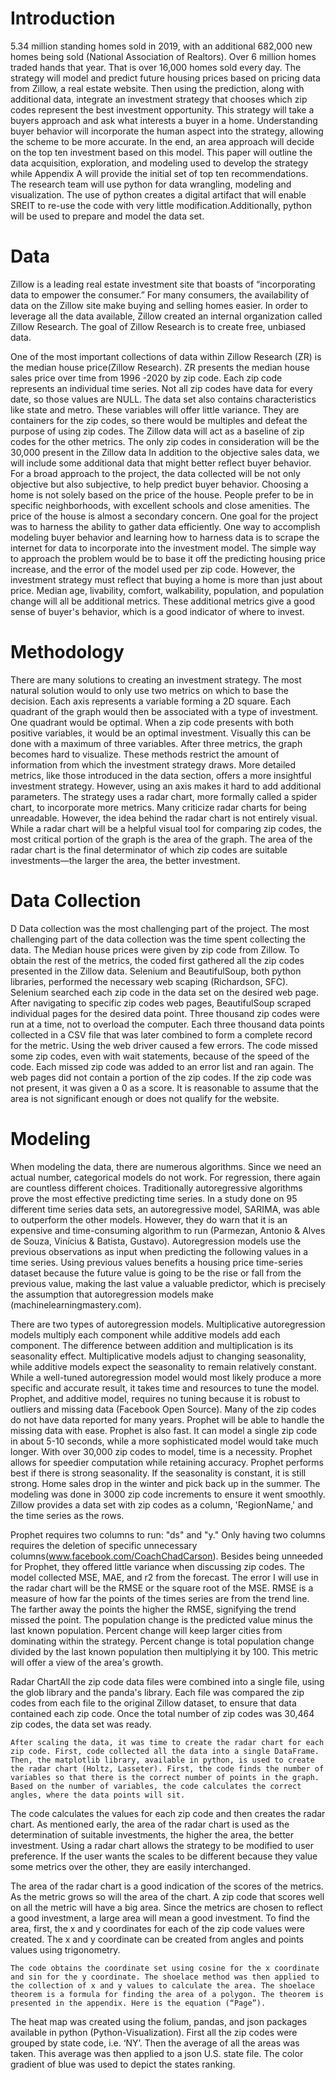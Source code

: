 # Introduction
5.34 million standing homes sold in 2019, with an additional 682,000 new homes being sold (National Association of Realtors). Over 6 million homes traded hands that year. That is over 16,000 homes sold every day. The strategy will model and predict future housing prices based on pricing data from Zillow, a real estate website. Then using the prediction, along with additional data, integrate an investment strategy that chooses which zip codes represent the best investment opportunity. This strategy will take a buyers approach and ask what interests a buyer in a home. Understanding buyer behavior will incorporate the human aspect into the strategy, allowing the scheme to be more accurate. In the end, an area approach will decide on the top ten investment based on this model. This paper will outline the data acquisition, exploration, and modeling used to develop the strategy while Appendix A will provide the initial set of top ten recommendations.  The research team will use python for data wrangling, modeling and visualization.  The use of python creates a digital artifact that will enable SREIT to re-use the code with very little modification.Additionally, python will be used to prepare and model the data set. 
# Data
Zillow is a leading real estate investment site that boasts of “incorporating data to empower the consumer.”  For many consumers, the availability of data on the Zillow site make buying and selling homes easier.  In order to leverage all the data available, Zillow created an internal organization called Zillow Research.  The goal of Zillow Research is to create free, unbiased data. 

One of the most important collections of data within Zillow Research (ZR) is the median house price(Zillow Research).  ZR presents the median house sales price over time from 1996 -2020 by zip code. Each zip code represents an individual time series. Not all zip codes have data for every date, so those values are NULL. The data set also contains characteristics like state and metro. These variables will offer little variance. They are containers for the zip codes, so there would be multiples and defeat the purpose of using zip codes. The Zillow data will act as a baseline of zip codes for the other metrics. The only zip codes in consideration will be the 30,000 present in the Zillow data
In addition to the objective sales data, we will include some additional data that might better reflect buyer behavior.  For a broad approach to the project, the data collected will be not only objective but also subjective, to help predict buyer behavior. Choosing a home is not solely based on the price of the house. People prefer to be in specific neighborhoods, with excellent schools and close amenities. The price of the house is almost a secondary concern. One goal for the project was to harness the ability to gather data efficiently. One way to accomplish modeling buyer behavior and learning how to harness data is to scrape the internet for data to incorporate into the investment model. The simple way to approach the problem would be to base it off the predicting housing price increase, and the error of the model used per zip code. However, the investment strategy must reflect that buying a home is more than just about price. Median age, livability, comfort, walkability, population, and population change will all be additional metrics. These additional metrics give a good sense of buyer's behavior, which is a good indicator of where to invest. 
# Methodology
There are many solutions to creating an investment strategy. The most natural solution would to only use two metrics on which to base the decision. Each axis represents a variable forming a 2D square. Each quadrant of the graph would then be associated with a type of investment. One quadrant would be optimal. When a zip code presents with both positive variables, it would be an optimal investment. Visually this can be done with a maximum of three variables. After three metrics, the graph becomes hard to visualize. These methods restrict the amount of information from which the investment strategy draws. More detailed metrics, like those introduced in the data section, offers a more insightful investment strategy. However, using an axis makes it hard to add additional parameters. The strategy uses a radar chart, more formally called a spider chart, to incorporate more metrics. Many criticize radar charts for being unreadable. However, the idea behind the radar chart is not entirely visual. While a radar chart will be a helpful visual tool for comparing zip codes, the most critical portion of the graph is the area of the graph. The area of the radar chart is the final determinator of which zip codes are suitable investments—the larger the area, the better investment.
# Data Collection
D Data collection was the most challenging part of the project. The most challenging part of the data collection was the time spent collecting the data. The Median house prices were given by zip code from Zillow. To obtain the rest of the metrics, the coded first gathered all the zip codes presented in the Zillow data. Selenium and BeautifulSoup, both python libraries, performed the necessary web scaping (Richardson, SFC).  Selenium searched each zip code in the data set on the desired web page. After navigating to specific zip codes web pages, BeautifulSoup scraped individual pages for the desired data point.  Three thousand zip codes were run at a time, not to overload the computer. Each three thousand data points collected in a CSV file that was later combined to form a complete record for the metric. Using the web driver caused a few errors. The code missed some zip codes, even with wait statements, because of the speed of the code. Each missed zip code was added to an error list and ran again. The web pages did not contain a portion of the zip codes. If the zip code was not present, it was given a 0 as a score. It is reasonable to assume that the area is not significant enough or does not qualify for the website. 
# Modeling
When modeling the data, there are numerous algorithms. Since we need an actual number, categorical models do not work. For regression, there again are countless different choices. Traditionally autoregressive algorithms prove the most effective predicting time series. In a study done on 95 different time series data sets, an autoregressive model, SARIMA, was able to outperform the other models. However, they do warn that it is an expensive and time-consuming algorithm to run (Parmezan, Antonio & Alves de Souza, Vinícius & Batista, Gustavo).  Autoregression models use the previous observations as input when predicting the following values in a time series. Using previous values benefits a housing price time-series dataset because the future value is going to be the rise or fall from the previous value, making the last value a valuable predictor, which is precisely the assumption that autoregression models make (machinelearningmastery.com). 

There are two types of autoregression models. Multiplicative autoregression models multiply each component while additive models add each component. The difference between addition and multiplication is its seasonality effect. Multiplicative models adjust to changing seasonality, while additive models expect the seasonality to remain relatively constant. While a well-tuned autoregression model would most likely produce a more specific and accurate result, it takes time and resources to tune the model. Prophet, and additive model, requires no tuning because it is robust to outliers and missing data (Facebook Open Source). Many of the zip codes do not have data reported for many years. Prophet will be able to handle the missing data with ease. Prophet is also fast. It can model a single zip code in about 5-10 seconds, while a more sophisticated model would take much longer. With over 30,000 zip codes to model, time is a necessity. Prophet allows for speedier computation while retaining accuracy. Prophet performs best if there is strong seasonality. If the seasonality is constant, it is still strong. Home sales drop in the winter and pick back up in the summer. The modeling was done in 3000 zip code increments to ensure it went smoothly. Zillow provides a data set with zip codes as a column, 'RegionName,' and the time series as the rows.

Prophet requires two columns to run: "ds" and "y." Only having two columns requires the deletion of specific unnecessary columns(www.facebook.com/CoachChadCarson). Besides being unneeded for Prophet, they offered little variance when discussing zip codes. The model collected MSE, MAE, and r2 from the forecast. The error I will use in the radar chart will be the RMSE or the square root of the MSE. RMSE is a measure of how far the points of the times series are from the trend line. The farther away the points the higher the RMSE, signifying the trend missed the point. The population change is the predicted value minus the last known population. Percent change will keep larger cities from dominating within the strategy. Percent change is total population change divided by the last known population then multiplying it by 100. This metric will offer a view of the area's growth.

Radar ChartAll the zip code data files were combined into a single file, using the glob library and the panda's library. Each file was compared the zip codes from each file to the original Zillow dataset, to ensure that data contained each zip code. Once the total number of zip codes was 30,464 zip codes, the data set was ready. 

	After scaling the data, it was time to create the radar chart for each zip code. First, code collected all the data into a single DataFrame. Then, the matplotlib library, available in python, is used to create the radar chart (Holtz, Lasseter). First, the code finds the number of variables so that there is the correct number of points in the graph. Based on the number of variables, the code calculates the correct angles, where the data points will sit. 
	
The code calculates the values for each zip code and then creates the radar chart. As mentioned early, the area of the radar chart is used as the determination of suitable investments, the higher the area, the better investment. Using a radar chart allows the strategy to be modified to user preference. If the user wants the scales to be different because they value some metrics over the other, they are easily interchanged. 

The area of the radar chart is a good indication of the scores of the metrics. As the metric grows so will the area of the chart. A zip code that scores well on all the metric will have a big area. Since the metrics are chosen to reflect a good investment, a large area will mean a good investment. 
To find the area, first, the x and y coordinates for each of the zip code values were created. The x and y coordinate can be created from angles and points values using trigonometry. 

	The code obtains the coordinate set using cosine for the x coordinate and sin for the y coordinate. The shoelace method was then applied to the collection of x and y values to calculate the area. The shoelace theorem is a formula for finding the area of a polygon. The theorem is presented in the appendix. Here is the equation (“Page”).
The heat map was created using the folium, pandas, and json packages available in python (Python-Visualization). First all the zip codes were grouped by state code, i.e. ‘NY’. Then the average of all the areas was taken. This average was then applied to a json U.S. state file. The color gradient of blue was used to depict the states ranking.
